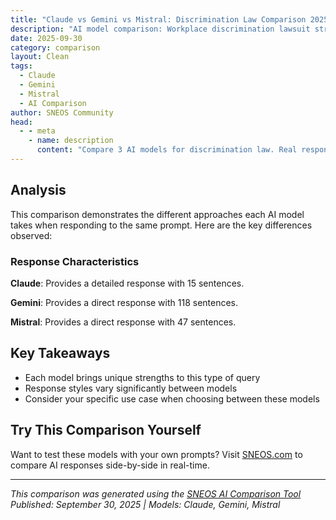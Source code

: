 ```yaml
---
title: "Claude vs Gemini vs Mistral: Discrimination Law Comparison 2025"
description: "AI model comparison: Workplace discrimination lawsuit strategy - prove and win your case..."
date: 2025-09-30
category: comparison
layout: Clean
tags:
  - Claude
  - Gemini
  - Mistral
  - AI Comparison
author: SNEOS Community
head:
  - - meta
    - name: description
      content: "Compare 3 AI models for discrimination law. Real responses from Claude, Gemini, Mistral with detailed analysis."
---
```


<ChatComparison
  title="Claude vs Gemini vs Mistral: Discrimination Law Comparison 2025"
  prompt="Workplace discrimination lawsuit strategy - prove and win your case"
  :responses='{
    "Claude": "# Workplace Discrimination Lawsuit Strategy Guide\n\n## Understanding Your Legal Foundation\n\n### Key Federal Laws\n- **Title VII** (race, color, religion, sex, national origin)\n- **ADA** (disability discrimination)\n- **ADEA** (age discrimination - 40\u002B)\n- **Equal Pay Act** (gender-based wage discrimination)\n- **State and local laws** (often broader protections)\n\n## Building Your Case: Essential Evidence\n\n### 1. Documentation Strategy\n**Direct Evidence:**\n- Written communications (emails, texts, memos)\n- Performance reviews and evaluations\n- Company policies and procedures\n- Witness statements and testimonies\n\n**Circumstantial Evidence Pattern:**\n- Timing of adverse actions\n- Treatment disparities\n- Statistical evidence\n- Pretext indicators\n\n### 2. Timeline Construction\n- Document all incidents chronologically\n- Note witnesses, dates, locations\n- Track any retaliatory actions\n- Preserve electronic evidence immediately\n\n## Legal Requirements to Establish\n\n### Prima Facie Case Elements\n1. **Protected class membership**\n2. **Qualified for position/benefit**\n3. **Adverse employment action**\n4. **Circumstances suggesting discrimination**\n\n### Employer Defense Challenges\n- Question \u0022legitimate, non-discriminatory reasons\u0022\n- Prove pretext through inconsistencies\n- Show pattern of discriminatory treatment\n- Demonstrate policy violations\n\n## Strategic Litigation Approach\n\n### Pre-Filing Considerations\n- **EEOC filing requirements** (usually mandatory first step)\n- **Statute of limitations** (typically 180-300 days)\n- **Internal complaint procedures**\n- **Settlement potential assessment**\n\n### Strengthening Your Position\n- **Expert witnesses** for statistical analysis\n- **Comparator evidence** (similarly situated employees)\n- **Company culture evidence**\n- **Financial impact documentation**\n\n## Working with Legal Counsel\n\n### Attorney Selection Criteria\n- Employment law specialization\n- Track record with similar cases\n- Fee structure understanding\n- Communication style compatibility\n\n### Case Preparation Collaboration\n- Organize all documentation systematically\n- Identify potential witnesses early\n- Understand discovery process\n- Prepare for depositions thoroughly\n\n## Maximizing Recovery Potential\n\n### Damages Categories\n- **Back pay** and lost benefits\n- **Front pay** for future losses\n- **Emotional distress** damages\n- **Punitive damages** (in severe cases)\n- **Attorney fees** and costs\n\n## Important Considerations\n\n\u26A0\uFE0F **This information is for educational purposes only and doesn\u0027t constitute legal advice. Employment law varies significantly by jurisdiction and case-specific facts.**\n\n**Immediate Action Items:**\n1. Consult with qualified employment attorney\n2. Preserve all relevant documentation\n3. File EEOC charge within deadline\n4. Avoid social media discussions about case\n5. Continue professional workplace behavior\n\n**Success often depends on early preparation, thorough documentation, and experienced legal representation.**\n\nWould you like me to elaborate on any specific aspect of discrimination case strategy?",
    "Gemini": "Winning a workplace discrimination lawsuit requires a well-defined strategy and meticulous execution. Here\u0027s a breakdown of key steps, tactics, and considerations, focusing on how to prove your case:\n\n**I. Initial Assessment \u0026 Gathering Information:**\n\n*   **Identify the Type of Discrimination:** Determine the protected characteristic (race, gender, religion, age, disability, national origin, etc.) and the type of discrimination (e.g., disparate treatment, disparate impact, harassment, retaliation).\n*   **Gather Evidence:** This is the most crucial step.  Collect *everything* relevant, including:\n    *   **Personal Journal/Diary:**  Immediately start documenting every discriminatory incident, no matter how small it seems. Include dates, times, locations, names of witnesses, specific details of what was said or done, and how it made you feel. This is a critical piece of evidence.\n    *   **Emails, Memos, Performance Reviews:**  Search your email inbox, shared drives, and personal files for any written communication that supports your claim. Look for:\n        *   Discriminatory language or jokes.\n        *   Unfair performance evaluations or disciplinary actions.\n        *   Inconsistencies in how you were treated compared to similarly situated employees outside your protected class.\n        *   Emails discussing your protected characteristic in a negative or unprofessional way.\n    *   **Personnel Files:** Request (in writing) access to your personnel file.  Review it for any discrepancies, inaccuracies, or patterns of unfair treatment.  (Laws vary by state on employee access to personnel files; consult with an attorney to understand your rights).\n    *   **Company Policies \u0026 Procedures:**  Obtain copies of all company policies related to discrimination, harassment, equal opportunity, and complaint procedures.  Show how the company failed to follow its own policies.\n    *   **Witness Statements:**  Identify coworkers who may have witnessed the discrimination or experienced similar treatment.  Approach them cautiously and ask if they would be willing to provide a statement or testify.  Understand that they may be hesitant due to fear of retaliation.  Any communication with potential witnesses should be documented.\n    *   **Job Descriptions \u0026 Requirements:**  Compare the requirements of your job to the qualifications of other employees. Are requirements being applied unevenly?\n    *   **Salary Information:**  Compare your salary to that of similarly situated employees. Is there a pay gap based on your protected characteristic?\n    *   **Application Materials \u0026 Hiring Records (if applicable):** If the discrimination occurred during the hiring process, gather application forms, interview notes, and any communication with the employer.\n\n*   **Know Your Rights and Deadlines (Statute of Limitations):** Consult with an employment attorney as soon as possible. Discrimination laws are complex, and deadlines for filing claims are strict. Missing a deadline can completely bar your claim.  Generally, you will need to file a charge with the EEOC (Equal Employment Opportunity Commission) or your state\u0027s fair employment practices agency before you can file a lawsuit in court.\n\n**II. Filing a Charge with the EEOC/State Agency:**\n\n*   **Draft a Clear and Concise Charge:** The charge must clearly describe the discriminatory actions, the protected characteristic involved, the dates of the incidents, and the harm you suffered. It\u0027s best to work with an attorney on this.\n*   **Provide Supporting Documentation:** Include copies of your evidence (emails, memos, witness names, etc.) with your charge.\n*   **Meet Deadlines:** The EEOC and state agencies have strict deadlines for filing charges, typically 180 or 300 days from the date of the discriminatory act.\n*   **EEOC Investigation:** The EEOC will investigate your charge. This may involve interviewing you, the employer, and witnesses. The EEOC may request documents from both parties.\n\n**III. Building Your Legal Strategy:**\n\n*   **Legal Consultation (Essential):**  Hire an experienced employment law attorney. They can:\n    *   Assess the strength of your case.\n    *   Advise you on your legal options.\n    *   Draft legal documents and represent you in negotiations or litigation.\n    *   Help you gather and organize evidence.\n    *   Understand complex legal procedures and strategies.\n\n*   **Determine the Legal Theory (Disparate Treatment vs. Disparate Impact):**\n    *   **Disparate Treatment:**  Requires proving that the employer intentionally discriminated against you because of your protected characteristic.  This often involves showing that similarly situated employees outside your protected class were treated more favorably. *McDonnell Douglas Burden-Shifting Framework* is typically used in disparate treatment cases.  You must first establish a *prima facie* case of discrimination.  Then the burden shifts to the employer to articulate a legitimate, non-discriminatory reason for their actions. Finally, the burden shifts back to you to prove that the employer\u0027s stated reason is a pretext for discrimination.\n    *   **Disparate Impact:**  Focuses on whether a facially neutral policy or practice has a disproportionately negative impact on a protected group.  Proving disparate impact typically requires statistical evidence.\n\n*   **Identify Similarly Situated Employees:**  Crucial for disparate treatment claims.  These are employees who are comparable to you in terms of job duties, qualifications, and performance, but who are outside of your protected class.\n\n*   **Prepare for Discovery:**  The discovery phase involves exchanging information with the employer through interrogatories (written questions), requests for documents, and depositions (sworn oral testimony).  Your attorney will guide you through this process.  Be honest, thorough, and prepared.\n\n**IV. Proving Your Case in Court:**\n\n*   **Direct Evidence (Rare but Powerful):** This is evidence that directly proves discriminatory intent, such as a statement by a supervisor saying they didn\u0027t hire you because of your race. Direct evidence is often hard to come by.\n*   **Circumstantial Evidence (More Common):** This is evidence that allows a jury to infer discriminatory intent. Examples include:\n    *   Inconsistent explanations for adverse actions.\n    *   Statistical evidence of a pattern of discrimination.\n    *   Subjective decision-making processes that are prone to bias.\n    *   The timing of adverse actions (e.g., shortly after you disclosed a disability).\n    *   Deviations from company policies.\n    *   Discriminatory remarks or jokes.\n*   **Witness Testimony:**  Calling witnesses to testify about what they observed or experienced is critical.  Prepare your witnesses thoroughly with your attorney.\n*   **Expert Testimony:**  In some cases, you may need to hire an expert witness to provide testimony on issues such as statistical analysis, job performance standards, or medical conditions.\n*   **Cross-Examination:**  Your attorney will cross-examine the employer\u0027s witnesses to expose inconsistencies, biases, or weaknesses in their testimony.\n*   **Presentation of Evidence:**  Your attorney will present your evidence in a clear, organized, and persuasive manner to the judge or jury.\n\n**V.  Key Considerations and Strategies:**\n\n*   **Preservation of Evidence is Paramount:** Do not delete emails, throw away documents, or alter any evidence. Doing so can severely damage your case and could even lead to legal sanctions.\n*   **Honesty and Credibility:** Be truthful and consistent in your statements. Your credibility is essential to winning your case.\n*   **Emotional Control:**  Discrimination lawsuits can be emotionally draining. It\u0027s important to remain calm and professional throughout the process.\n*   **Negotiation and Settlement:**  Many discrimination cases are settled out of court. Be prepared to negotiate with the employer and consider settlement options. Your attorney can advise you on the best course of action.\n*   **Damages:**  If you win your case, you may be entitled to damages, including:\n    *   Back pay (lost wages).\n    *   Front pay (future lost wages).\n    *   Compensatory damages (emotional distress, pain, and suffering).\n    *   Punitive damages (to punish the employer for egregious misconduct \u2013 these are not always awarded).\n    *   Attorneys\u0027 fees and costs.\n\n**VI.  Specific Strategies for Different Types of Discrimination:**\n\n*   **Age Discrimination:** Focus on whether younger, less qualified employees were treated more favorably.  Look for evidence of age-related comments or stereotypes.\n*   **Gender Discrimination:** Examine pay disparities, promotion opportunities, and the prevalence of sexist remarks or behavior.\n*   **Race Discrimination:**  Gather evidence of racial slurs, unequal application of rules, or a hostile work environment.\n*   **Disability Discrimination:** Show that you are a qualified individual with a disability, that you requested a reasonable accommodation, and that the employer failed to provide it.\n*   **Religious Discrimination:** Document any instances where your religious beliefs were not respected, or you were denied religious accommodations.\n*   **Retaliation:** Show that you engaged in protected activity (e.g., complaining about discrimination), that the employer took adverse action against you, and that there was a causal connection between the two.\n\n**VII.  Dealing with Potential Obstacles:**\n\n*   **Employer\u0027s Defense:** Expect the employer to defend their actions and deny any discriminatory intent. They may argue that their actions were based on legitimate, non-discriminatory reasons.\n*   **Lack of Documentation:** If you lack sufficient documentation, it may be more difficult to prove your case. However, witness testimony can still be valuable.\n*   **Fear of Retaliation by Witnesses:**  Address this concern by emphasizing the importance of their testimony and the legal protections against retaliation.  Confidentiality is key.\n*   **Emotional Distress:**  The litigation process can be stressful.  Seek support from family, friends, or a therapist.\n\n**Important Disclaimer:**\n\nThis information is for general guidance only and does not constitute legal advice. Workplace discrimination laws are complex and vary by jurisdiction. You should always consult with an experienced employment law attorney to discuss the specific facts of your case and receive personalized advice. Good Luck.\n",
    "Mistral": "Proving and winning a workplace discrimination lawsuit involves a strategic approach that includes gathering evidence, understanding the legal framework, and effectively presenting your case. Here\u0027s a step-by-step strategy to help you:\n\n1. **Understand the Law**: Familiarize yourself with the federal and state laws that prohibit workplace discrimination. Title VII of the Civil Rights Act of 1964 prohibits discrimination based on race, color, religion, sex, and national origin. Other laws like the Americans with Disabilities Act (ADA), Age Discrimination in Employment Act (ADEA), and Genetic Information Nondiscrimination Act (GINA) protect against other forms of discrimination.\n\n2. **Gather Evidence**:\n   - **Direct Evidence**: This can include discriminatory comments, emails, or messages.\n   - **Circumstantial Evidence**: This can include a pattern of unfair treatment, statistical evidence, or evidence that the employer\u0027s stated reason for the adverse action was false (pretext).\n   - **Document Everything**: Keep a detailed record of all incidents, including dates, times, what happened, who was involved, and any witnesses.\n   - **Preserve Evidence**: Keep copies of performance reviews, disciplinary actions, and any other relevant documents.\n\n3. **Establish a Prima Facie Case**: To initiate a discrimination claim, you need to establish a prima facie case, which typically involves showing that:\n   - You are a member of a protected class.\n   - You were qualified for the job.\n   - You suffered an adverse employment action (e.g., termination, demotion, failure to hire).\n   - The circumstances give rise to an inference of discrimination.\n\n4. **File a Charge with the EEOC**: Before you can file a lawsuit, you must first file a charge with the Equal Employment Opportunity Commission (EEOC) or your state\u0027s fair employment agency. The EEOC will investigate your claim and may choose to take action or issue you a Right to Sue letter.\n\n5. **Prove Discriminatory Intent**: To win your case, you must prove that the employer intentionally discriminated against you. This can be done through direct or circumstantial evidence.\n\n6. **Show Pretext**: If your employer offers a non-discriminatory reason for the adverse action, you must show that this reason is a pretext for discrimination. This can be done by showing that the reason is false, that the employer treated similarly situated employees differently, or that the reason changed over time.\n\n7. **Damages**: Be prepared to prove your damages, which can include back pay, front pay, emotional distress, and punitive damages.\n\n8. **Hire an Attorney**: Consider hiring an experienced employment discrimination attorney. They can provide valuable legal advice, help you navigate the complex legal process, and advocate for your rights.\n\n9. **Prepare for Litigation**: If the EEOC does not take your case, or if you are not satisfied with their resolution, you can request a Right to Sue letter and file a lawsuit in federal or state court.\n\n10. **Trial Strategy**: Work with your attorney to develop a trial strategy, including selecting witnesses, preparing testimony, and practicing cross-examination.\n\n11. **Settlement**: Consider whether you are open to settling the case. Many employment discrimination cases are resolved through settlement negotiations or mediation.\n\n12. **Appeal**: If you lose your case, you may have the right to appeal. Discuss this option with your attorney.\n\n**Remember**:\n- Always be truthful and consistent in your statements.\n- Meet all deadlines for filing charges and lawsuits.\n- Keep detailed records of all communications with your employer and the EEOC.\n- Stay professional and courteous throughout the process.\n\n**Note**: The information provided is for general guidance and should not be considered legal advice. It\u0027s crucial to consult with an experienced employment discrimination attorney for advice tailored to your specific situation."
  }'
  published-date="13:12"
/>

## Analysis

This comparison demonstrates the different approaches each AI model takes when responding to the same prompt. Here are the key differences observed:

### Response Characteristics

**Claude**: Provides a detailed response with 15 sentences. 

**Gemini**: Provides a direct response with 118 sentences. 

**Mistral**: Provides a direct response with 47 sentences. 

## Key Takeaways

- Each model brings unique strengths to this type of query
- Response styles vary significantly between models
- Consider your specific use case when choosing between these models

## Try This Comparison Yourself

Want to test these models with your own prompts? Visit [SNEOS.com](https://sneos.com) to compare AI responses side-by-side in real-time.

---

*This comparison was generated using the [SNEOS AI Comparison Tool](https://sneos.com)*
*Published: September 30, 2025 | Models: Claude, Gemini, Mistral*
